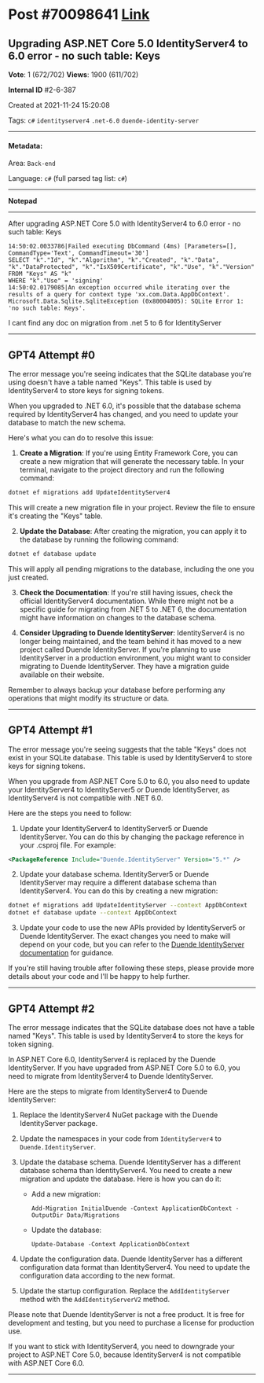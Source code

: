 
# Post \#70098641 [Link](https://stackoverflow.com/questions/70098641/)

## Upgrading ASP.NET Core 5.0 IdentityServer4 to 6.0 error - no such table: Keys

**Vote**: 1 (672/702) **Views**: 1900 (611/702) 

**Internal ID** \#2-6-387

Created at 2021-11-24 15:20:08

Tags: `c#` `identityserver4` `.net-6.0` `duende-identity-server`

----------

#### Metadata:

Area: `Back-end`

Language: `c#` (full parsed tag list: `c#`)

----------

**Notepad**


----------

After upgrading ASP.NET Core 5.0 with IdentityServer4 to 6.0 error - no such table: Keys
```
14:50:02.0033786|Failed executing DbCommand (4ms) [Parameters=[], CommandType='Text', CommandTimeout='30']
SELECT "k"."Id", "k"."Algorithm", "k"."Created", "k"."Data", "k"."DataProtected", "k"."IsX509Certificate", "k"."Use", "k"."Version"
FROM "Keys" AS "k"
WHERE "k"."Use" = 'signing'
14:50:02.0179085|An exception occurred while iterating over the results of a query for context type 'xx.com.Data.AppDbContext'.
Microsoft.Data.Sqlite.SqliteException (0x80004005): SQLite Error 1: 'no such table: Keys'.
```

I cant find any doc on migration from .net 5 to 6 for IdentityServer
 


----------
        
## GPT4 Attempt \#0

The error message you're seeing indicates that the SQLite database you're using doesn't have a table named "Keys". This table is used by IdentityServer4 to store keys for signing tokens.

When you upgraded to .NET 6.0, it's possible that the database schema required by IdentityServer4 has changed, and you need to update your database to match the new schema.

Here's what you can do to resolve this issue:

1. **Create a Migration**: If you're using Entity Framework Core, you can create a new migration that will generate the necessary table. In your terminal, navigate to the project directory and run the following command:

```bash
dotnet ef migrations add UpdateIdentityServer4
```

This will create a new migration file in your project. Review the file to ensure it's creating the "Keys" table.

2. **Update the Database**: After creating the migration, you can apply it to the database by running the following command:

```bash
dotnet ef database update
```

This will apply all pending migrations to the database, including the one you just created.

3. **Check the Documentation**: If you're still having issues, check the official IdentityServer4 documentation. While there might not be a specific guide for migrating from .NET 5 to .NET 6, the documentation might have information on changes to the database schema.

4. **Consider Upgrading to Duende IdentityServer**: IdentityServer4 is no longer being maintained, and the team behind it has moved to a new project called Duende IdentityServer. If you're planning to use IdentityServer in a production environment, you might want to consider migrating to Duende IdentityServer. They have a migration guide available on their website.

Remember to always backup your database before performing any operations that might modify its structure or data.

--------

## GPT4 Attempt \#1

The error message you're seeing suggests that the table "Keys" does not exist in your SQLite database. This table is used by IdentityServer4 to store keys for signing tokens.

When you upgrade from ASP.NET Core 5.0 to 6.0, you also need to update your IdentityServer4 to IdentityServer5 or Duende IdentityServer, as IdentityServer4 is not compatible with .NET 6.0.

Here are the steps you need to follow:

1. Update your IdentityServer4 to IdentityServer5 or Duende IdentityServer. You can do this by changing the package reference in your .csproj file. For example:

```xml
<PackageReference Include="Duende.IdentityServer" Version="5.*" />
```

2. Update your database schema. IdentityServer5 or Duende IdentityServer may require a different database schema than IdentityServer4. You can do this by creating a new migration:

```bash
dotnet ef migrations add UpdateIdentityServer --context AppDbContext
dotnet ef database update --context AppDbContext
```

3. Update your code to use the new APIs provided by IdentityServer5 or Duende IdentityServer. The exact changes you need to make will depend on your code, but you can refer to the [Duende IdentityServer documentation](https://duendesoftware.com/docs/identityserver/v5/upgrades/to_v5) for guidance.

If you're still having trouble after following these steps, please provide more details about your code and I'll be happy to help further.

--------

## GPT4 Attempt \#2

The error message indicates that the SQLite database does not have a table named "Keys". This table is used by IdentityServer4 to store the keys for token signing.

In ASP.NET Core 6.0, IdentityServer4 is replaced by the Duende IdentityServer. If you have upgraded from ASP.NET Core 5.0 to 6.0, you need to migrate from IdentityServer4 to Duende IdentityServer.

Here are the steps to migrate from IdentityServer4 to Duende IdentityServer:

1. Replace the IdentityServer4 NuGet package with the Duende IdentityServer package.

2. Update the namespaces in your code from `IdentityServer4` to `Duende.IdentityServer`.

3. Update the database schema. Duende IdentityServer has a different database schema than IdentityServer4. You need to create a new migration and update the database. Here is how you can do it:

   - Add a new migration:
     ```
     Add-Migration InitialDuende -Context ApplicationDbContext -OutputDir Data/Migrations
     ```
   - Update the database:
     ```
     Update-Database -Context ApplicationDbContext
     ```

4. Update the configuration data. Duende IdentityServer has a different configuration data format than IdentityServer4. You need to update the configuration data according to the new format.

5. Update the startup configuration. Replace the `AddIdentityServer` method with the `AddIdentityServerV2` method.

Please note that Duende IdentityServer is not a free product. It is free for development and testing, but you need to purchase a license for production use.

If you want to stick with IdentityServer4, you need to downgrade your project to ASP.NET Core 5.0, because IdentityServer4 is not compatible with ASP.NET Core 6.0.

--------
